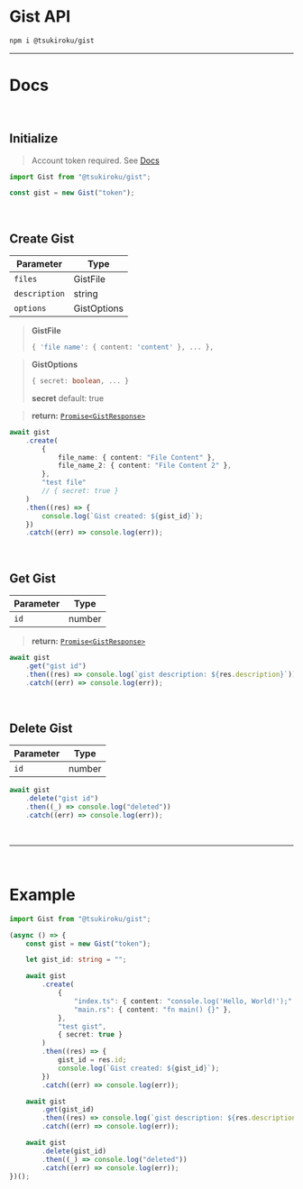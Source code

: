 # Gist API

```sh
npm i @tsukiroku/gist
```

---

# Docs

<br>

## Initialize

> Account token required. See [Docs](https://docs.github.com/en/authentication/keeping-your-account-and-data-secure/creating-a-personal-access-token)

```ts
import Gist from "@tsukiroku/gist";

const gist = new Gist("token");
```

<br>

## Create Gist

| Parameter     | Type        |
| ------------- | ----------- |
| `files`       | GistFile    |
| `description` | string      |
| `options`     | GistOptions |

> **GistFile**
>
> ```ts
> { 'file name': { content: 'content' }, ... },
> ```

> **GistOptions**
>
> ```ts
> { secret: boolean, ... }
> ```
>
> **secret** default: true

> **return:** [`Promise<GistResponse>`](./src/types.ts)

```ts
await gist
    .create(
        {
            file_name: { content: "File Content" },
            file_name_2: { content: "File Content 2" },
        },
        "test file"
        // { secret: true }
    )
    .then((res) => {
        console.log(`Gist created: ${gist_id}`);
    })
    .catch((err) => console.log(err));
```

<br>

## Get Gist

| Parameter | Type   |
| --------- | ------ |
| `id`      | number |

> **return:** [`Promise<GistResponse>`](./src/types.ts)

```ts
await gist
    .get("gist id")
    .then((res) => console.log(`gist description: ${res.description}`))
    .catch((err) => console.log(err));
```

<br>

## Delete Gist

| Parameter | Type   |
| --------- | ------ |
| `id`      | number |

```ts
await gist
    .delete("gist id")
    .then((_) => console.log("deleted"))
    .catch((err) => console.log(err));
```

<br>

---

<br>

# Example

```ts
import Gist from "@tsukiroku/gist";

(async () => {
    const gist = new Gist("token");

    let gist_id: string = "";

    await gist
        .create(
            {
                "index.ts": { content: "console.log('Hello, World!');" },
                "main.rs": { content: "fn main() {}" },
            },
            "test gist",
            { secret: true }
        )
        .then((res) => {
            gist_id = res.id;
            console.log(`Gist created: ${gist_id}`);
        })
        .catch((err) => console.log(err));

    await gist
        .get(gist_id)
        .then((res) => console.log(`gist description: ${res.description}`))
        .catch((err) => console.log(err));

    await gist
        .delete(gist_id)
        .then((_) => console.log("deleted"))
        .catch((err) => console.log(err));
})();
```
